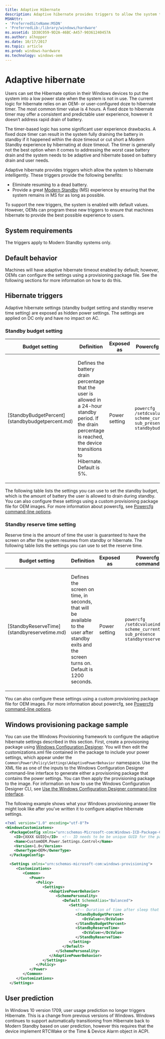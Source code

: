```yaml
---
title: Adaptive Hibernate
description: Adaptive hibernate provides triggers to allow the system to hibernate intelligently.
MSHAttr:
- 'PreferredSiteName:MSDN'
- 'PreferredLib:/library/windows/hardware'
ms.assetid: 1D38C059-9D2A-46BC-A457-90361240457A
ms.author: alhopper
ms.date: 10/17/2017
ms.topic: article
ms.prod: windows-hardware
ms.technology: windows-oem
---
```

# Adaptive hibernate

Users can set the Hibernate option in their Windows devices to put the system into a low power state when the system is not in use. The current logic for hibernate relies on an OEM- or user-configured doze to hibernate timer. The most common timer value is 4 hours. A fixed doze to hibernate timer may offer a consistent and predictable user experience, however it doesn’t address rapid drain of battery.

The timer-based logic has some significant user experience drawbacks. A fixed doze timer can result in the system fully draining the battery in standby if it happened within the doze timeout or cut short a Modern Standby experience by hibernating at doze timeout. The timer is generally not the best option when it comes to addressing the worst case battery drain and the system needs to be adaptive and hibernate based on battery drain and user needs.

Adaptive hibernate provides triggers which allow the system to hibernate intelligently. These triggers provide the following benefits:

* Eliminate resuming to a dead battery.
* Provide a great [Modern Standby](https://docs.microsoft.com/en-us/windows-hardware/design/device-experiences/modern-standby) (MS) experience by ensuring that the system remains in MS for as long as possible.

To support the new triggers, the system is enabled with default values. However, OEMs can program these new triggers to ensure that machines hibernate to provide the best possible experience to users.

## System requirements

The triggers apply to Modern Standby systems only.

## Default behavior

Machines will have adaptive hibernate timeout enabled by default; however, OEMs can configure the settings using a provisioning package file. See the following sections for more information on how to do this.

## Hibernate triggers

Adaptive hibernate settings (standby budget setting and standby reserve time setting) are exposed as hidden power settings. The settings are applied on DC only and have no impact on AC.

### Standby budget setting

<table>
<colgroup>
<col width="25%" />
<col width="25%" />
<col width="25%" />
<col width="25%" />
</colgroup>
<thead>
<tr class="header">
<th>Budget setting</th>
<th>Definition</th>
<th>Exposed as</th>
<th>Powercfg command</th>
</tr>
</thead>
<tbody>
<tr class="odd">
<td><p>[StandbyBudgetPercent](standbybudgetpercent.md)</p></td>
<td><p>Defines the battery drain percentage that the user is allowed in a 24-hour standby period. If the drain percentage is reached, the device transitions to Hibernate. Default is 5%.</p></td>
<td><p>Power setting</p></td>
<td><p><code>powercfg /setdcvalueindex scheme_current sub_presence standbybudgetpercent</code></p></td>
</tr>
</tbody>
</table>

The following table lists the settings you can use to set the standby budget, which is the amount of battery the user is allowed to drain during standby.
You can also configure these settings using a custom provisioning package file for OEM images. For more information about powercfg, see [Powercfg command-line options](https://docs.microsoft.com/en-us/windows-hardware/design/device-experiences/powercfg-command-line-options).

### Standby reserve time setting

Reserve time is the amount of time the user is guaranteed to have the screen on after the system resumes from standby or hibernate. The following table lists the settings you can use to set the reserve time.

<table>
<colgroup>
<col width="25%" />
<col width="25%" />
<col width="25%" />
<col width="25%" />
</colgroup>
<thead>
<tr class="header">
<th>Budget setting</th>
<th>Definition</th>
<th>Exposed as</th>
<th>Powercfg command</th>
</tr>
</thead>
<tbody>
<tr class="odd">
<td><p>[StandbyReserveTime](standbyreservetime.md)</p></td>
<td><p>Defines the screen on time, in seconds, that will be available to the user after standby exits and the screen turns on. Default is 1200 seconds.</p></td>
<td><p>Power setting</p></td>
<td><p><code>powercfg /setdcvalueindex scheme_current sub_presence standbyreservetime</code></p></td>
</tr>
</tbody>
</table>

You can also configure these settings using a custom provisioning package file for OEM images. For more information about powercfg, see [Powercfg command-line options](https://docs.microsoft.com/en-us/windows-hardware/design/device-experiences/powercfg-command-line-options).

## <span id="Windows_provisioning_package_sample"></span><span id="windows_provisioning_package_sample"></span><span id="WINDOWS_PROVISIONING_PACKAGE_SAMPLE"></span>Windows provisioning package sample

You can use the Windows Provisioning framework to configure the adaptive hibernate settings described in this section. First, create a provisioning package using [Windows Configuration Designer](https://docs.microsoft.com/en-us/windows/configuration/provisioning-packages/provisioning-install-icd). You will then edit the customizations.xml file contained in the package to include your power settings, which appear under the `Common\Power\Policy\Settings\AdaptivePowerBehavior` namespace. Use the XML file as one of the inputs to the Windows Configuration Designer command-line interface to generate either a provisioning package that contains the power settings. You can then apply the provisioning package to the image. For information on how to use the Windows Configuration Designer CLI, see [Use the Windows Configuration Designer command-line interface](https://docs.microsoft.com/en-us/windows/configuration/provisioning-packages/provisioning-command-line).

The following example shows what your Windows provisioning answer file might look like after you've written it to configure adaptive hibernate settings.

```XML
<?xml version="1.0" encoding="utf-8"?>
<WindowsCustomizatons>
  <PackageConfig xmlns="urn:schemas-Microsoft-com:Windows-ICD-Package-Config.v1.0">
    <ID>{XXXX GUID}</ID>  <!-- ID needs to be be unique GUID for the package -->
    <Name>CustomOEM.Power.Settings.Control</Name>
    <Version>1.0</Version>
    <OwnerType>OEM</OwnerType>
  </PackageConfig>

  <Settings xmlns="urn:schemas-microsoft-com:windows-provisioning">
     <Customizations>
        <Common>
           <Power>
              <Policy>
                 <Settings>
                    <AdaptivePowerBehavior>
                       <SchemePersonality>
                          <Default SchemeAlias="Balanced">
                             <Setting>
                                <!-- Duration of time after sleep that the system automatically wakes and enters hibernate in seconds -->
                                <StandbyBudgetPercent>
                                   <DcValue></DcValue>
                                </StandbyBudgetPercent>
                                <StandbyReserveTime>
                                   <DcValue></DcValue>
                                </StandbyReserveTime>
                             </Setting>
                          </Default>
                       </SchemePersonality>
                    </AdaptivePowerBehavior>
                 </Settings>
              </Policy>
           </Power>
        </Common>
     </Customizations>
  </Settings>
```

## <span id="User_prediction"></span><span id="user_prediction"></span><span id="USER_PREDICTION"></span>User prediction

In Windows 10 version 1709, user usage prediction no longer triggers Hibernate. This is a change from previous versions of Windows. Windows continues to support automatically transitioning from Hibernate back to Modern Standby based on user prediction, however this requires that the device implement RTCWake or the Time & Device Alarm object in ACPI.
